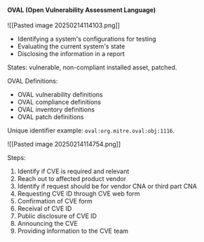 
#### OVAL (Open Vulnerability Assessment Language)

![[Pasted image 20250214114103.png]]

- Identifying a system's configurations for testing
- Evaluating the current system's state
- Disclosing the information in a report

States: vulnerable, non-compliant
installed asset, patched.

OVAL Definitions:
- OVAL vulnerability definitions
- OVAL compliance definitions
- OVAL inventory definitions
- OVAL patch definitions

Unique identifier example: `oval:org.mitre.oval:obj:1116`.

![[Pasted image 20250214114754.png]]

Steps:
1. Identify if CVE is required and relevant
2. Reach out to affected product vendor
3. Identify if request should be for vendor CNA or third part CNA
4. Requesting CVE ID through CVE web form
5. Confirmation of CVE form
6. Receival of CVE ID
7. Public disclosure of CVE ID
8. Announcing the CVE
9. Providing information to the CVE team

